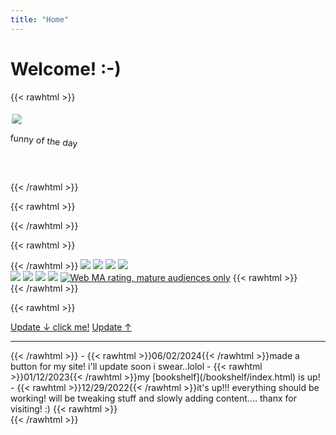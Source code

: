 ```yaml
---
title: "Home"
---
```


# Welcome! :-)

{{< rawhtml >}}
<div class="polaroid" style="transform: rotate(5deg); margin-top: 40px; margin-bottom: 40px;">
<a href="https://piclog.blue/profile.php?id=553"><img src="https://piclog.blue/latest.php?id=553"></a>
<p>funny of the day</p>
</div>
{{< /rawhtml >}}

{{< rawhtml >}}
<div id="statuscafe">
    <div id="statuscafe-username"></div>
    <div id="statuscafe-content"></div>
</div>
<script src="https://status.cafe/current-status.js?name=kyletools" defer></script>
{{< /rawhtml >}}

{{< rawhtml >}}<div style="image-rendering: pixelated;">{{< /rawhtml >}}
![](/img/btns/openeyes.gif)
![](/img/btns/neo.gif)
![](/img/btns/sucks.gif)
![](/img/btns/animegirls.gif)  
![](/img/btns/area51.gif)
![](/img/btns/dumbass.gif)
![](/img/btns/nyan.gif)
![](/img/btns/rena.gif)
[![Web MA rating, mature audiences only](/img/btns/censormc.gif)](http://www.mabsland.com/Adoption.html)
{{< rawhtml >}}</div>{{< /rawhtml >}}

{{< rawhtml >}}<div id="update-box">
  <a id="hide" href="#hide" class="hide">Update <span>↓</span> <span id="click">click me!</span></a>
  <a id="show" href="#show" class="show">Update <span>↑</span></a>
  <hr>
<div class="details">{{< /rawhtml >}}
- {{< rawhtml >}}<span class="date">06/02/2024</span>{{< /rawhtml >}}made a button for my site! i'll update soon i swear..lolol
- {{< rawhtml >}}<span class="date">01/12/2023</span>{{< /rawhtml >}}my [bookshelf](/bookshelf/index.html) is up!
- {{< rawhtml >}}<span class="date">12/29/2022</span>{{< /rawhtml >}}it's up!!! everything should be working! will be tweaking stuff and slowly adding content.... thanx for visiting! :)
{{< rawhtml >}}</div></div>{{< /rawhtml >}}
